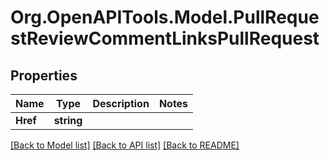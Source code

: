 # Org.OpenAPITools.Model.PullRequestReviewCommentLinksPullRequest

## Properties

Name | Type | Description | Notes
------------ | ------------- | ------------- | -------------
**Href** | **string** |  | 

[[Back to Model list]](../README.md#documentation-for-models) [[Back to API list]](../README.md#documentation-for-api-endpoints) [[Back to README]](../README.md)


